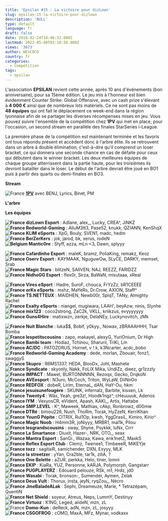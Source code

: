 ```yaml
---
title: 'Epsilan #15 : La victoire pour dizLown'
slug: epsilan-15-la-victoire-pour-dizlown
description: 'NULL'
type: default
language: fr
draft: false
date: 2018-02-24T18:46:32.000Z
lastmod: 2022-05-08T03:18:58.000Z
views: '3673'
author: WESCOCO
country: fr
categories:
  - Compétition
tags:
  - epsilan
---
```

L'association **EPSILAN** revient cette année, après 10 ans d'événements (bon anniversaire), pour sa 15ème édition. Le jeu mis à l'honneur est bien évidemment Counter Strike: Global Offensive, avec un cash prize s'élevant à **4 000 €** ainsi que de nombreux lots matériels. Ce ne sont pas moins de **48 équipes** qui ont fait le déplacement ce week-end dans la région lyonnaise afin de se partager les diverses récompenses mises en jeu. Vous pouvez suivre l'ensemble de la compétition chez **1PV** qui met en place, pour l'occasion, un second stream en parallèle des finales StarSeries i-League.

La première phase de la compétition est maintenant terminée et les favoris ont tous répondu présent et accèdent donc à l'arbre élite. Ils se retrouvent dans un arbre à double élimination, c'est-à-dire qu'il comprend un loser bracket, ce qui donnera une seconde chance en cas de défaite pour ceux qui débutent dans le winner bracket. Les deux meilleures équipes de chaque groupe atterrissent dans la partie haute, pour les troisièmes ils devront batailler dans le loser. Le début de l'arbre devrait être joué en BO1 puis à partir des quarts ou demi-finales en BO3\. 

**Stream** 

![France](/images/countries/fr.svg)⁠ [**1PV**](https://www.twitch.tv/1pvcs) avec BENJ, Lyrics, Binet, PM

**L'arbre**

**Les équipes**

**![France](/images/countries/fr.svg)⁠ dizLown Esport** : Adlane, alex\_, Lucky, CREA^, JiNKZ  
**![France](/images/countries/fr.svg)⁠ Redworld-Gaming** : AlluM3tt3, Pase52, knukk, QZIANN, KenShqX  
**![France](/images/countries/fr.svg)⁠ KLIM eSports** : XpG, Bouly, SVEN1, madc, hedm  
**![France](/images/countries/fr.svg)⁠ BerZerKers** : jok, jarod, bk, xerus, rodeN  
**![Belgium](/images/countries/be.svg)⁠ Mantic0re** : Styff, azza, mLn \<3, Dawn, splyyy

**![France](/images/countries/fr.svg)⁠ Cafardinho Esport** : maleK, bramz, PoliaKing, remakz, Keoz  
**![France](/images/countries/fr.svg)⁠ Oserv Esport** : KAYMAAK, NguguwOw, SLyCE, DARKY, memset, Srab  
**![France](/images/countries/fr.svg)⁠ Magic Stars** : blitzeN, SAIIVEN, NAJ, REEZZ, FARIDZZ  
**![France](/images/countries/fr.svg)⁠ NidhoGG Esport** : flex0r, Sirza, BaWaN, misutaaa, xReal

**![France](/images/countries/fr.svg)⁠ Vires eSport** : Hadre, SuroF, chouca, FrYzZz, bR1CEEEE  
**![France](/images/countries/fr.svg)⁠ orKs eSports** : mshz, MaYeRs, Dr.Crow, AXION, Staff^  
**![France](/images/countries/fr.svg)⁠ TS.NETTEUX** : MAIDHEN, Newb00r, SplqT, TANy, Almighty Rachel  
**![France](/images/countries/fr.svg)⁠ Exalty eSports** : niangel, mugiwara, LAAH', beyAzw, ninis, Slynhe  
**![France](/images/countries/fr.svg)⁠ mix123** : coco2strong, ZaC2k, VKLL, kriikzus, evyyyyyyy  
**![France](/images/countries/fr.svg)⁠ Guns4Hire** : matixwzn, zerkje, DelaNEy, Luckynovitch, zMk

**![France](/images/countries/fr.svg)⁠ Nuit Blanche** : luka$$, Bobif, y0kyy., Nowax, zBRAAAHHH, Tsar Bomba  
**![France](/images/countries/fr.svg)⁠ lespetitscousins** : zapo, makayel, alexyG, YuriOnium, Dr High  
**![France](/images/countries/fr.svg)⁠ Bambi team** : Hodiaz, Tchinou, Sharurii, TriKi, Lm  
**![France](/images/countries/fr.svg)⁠ AC/DC** : PATOZORUS, Hornet, v ! k, k3Ncarter, acdc\_bobo  
**![France](/images/countries/fr.svg)⁠ Redworld-Gaming Academy** : dede, morlan, Zbouair, fonz1, swaggyS  
**![France](/images/countries/fr.svg)⁠ 5kupro** : R6MS1337, HEDA, BlooDx, Johl, Mashete  
**![France](/images/countries/fr.svg)⁠ Syndicate** : skyonly, Nakk, FoLiX Mika, UndiZz, dieez, gr1zzzly  
**![France](/images/countries/fr.svg)⁠ IMPACT** : Mawel, BURTONNNNN, Rezoqx, Gecko, DrqkoN  
**![France](/images/countries/fr.svg)⁠ AVEesport** : N3uro, McCoch, Triton, WyLaW, DiiNnOo  
**![France](/images/countries/fr.svg)⁠ REDFOX** : dobeR, Lirim, EternaL, dAN, HaY-Ou, hkm  
**![France](/images/countries/fr.svg)⁠ jesuisunefougère** : SKUNK, infernalz, Barbite, kissen, Lk  
**![France](/images/countries/fr.svg)⁠ Twenty4** : Wãx, Yeah, gre3z!, Hoodk1ngz^, cHeuuuuk, Adenos  
**![France](/images/countries/fr.svg)⁠ IYM** : VexyosCR, eVident, Apash, KAKI\_, Artix, Hattabe  
**![France](/images/countries/fr.svg)⁠ SMP.LEVEL** : K^, Maweek, Mathias, cAkp, Ronbrowz, d00mie  
**![France](/images/countries/fr.svg)⁠ DTRé** : biniou226, Nush, ThoRm, Torak, HyZzeN, KerriKhan  
**![France](/images/countries/fr.svg)⁠ YounG Pépite** : CITRIX, Rul1Op, kwsh, YggDrasiL, Kimiro, Kirio^  
**![France](/images/countries/fr.svg)⁠ Magic Noob** : H4mm3R, joNiyyy, MRBR1, mal1k, Pilou  
**![France](/images/countries/fr.svg)⁠ lesgrandscousins** : sway, Shyne, Psykkk, luNx, Crrr  
**![France](/images/countries/fr.svg)⁠ La Smartance** : Diuxit, Hazer-, NRK, OTO\_, seax  
**![France](/images/countries/fr.svg)⁠ Mantra Esport** : SanGi., Wazaa, Kawa, enk1netZ, MaxkS  
**![France](/images/countries/fr.svg)⁠ Reflex Esport Club** : Clemz, Twenee1, TimbeeeR, MiKEYje  
**![France](/images/countries/fr.svg)⁠ tozz** : sagitaiR, samichender, DXN, Exyyy, MLK  
**![France](/images/countries/fr.svg)⁠ la streetzer** : yYan, Cra2ble, tar1k, ziliA, ?  
**![France](/images/countries/fr.svg)⁠ One Belette** : aZUR, perkka, Helo, tiner, lomni  
**![France](/images/countries/fr.svg)⁠ EKIP** : KiaRa, YUZ, Personne, kARJA, Polymorph, Gangstarr  
**![France](/images/countries/fr.svg)⁠ PUGPLAYERZ** : Edouard pelouze, RSk, m1, Hrdz, jd0  
**![France](/images/countries/fr.svg)⁠ Wasabi** : Torak, bronson-, Sumender, Aymen, Zelak  
**![France](/images/countries/fr.svg)⁠ Deus Vult** : Thorux, insta, jeyN, ryqZou\_, Nécro  
**![France](/images/countries/fr.svg)⁠ JmeBaladeALak** : Sephi, Dreameuze, Marie, \* Tetrazépam, QuentiN  
**![France](/images/countries/fr.svg)⁠ Net Shield** : soyeur, Atreus, Neps, LummY, Destinyy  
**![France](/images/countries/fr.svg)⁠ Virtuoz** : K1NG, Leged, aiideN, mzn, zL  
![France](/images/countries/fr.svg)⁠ **Domo-Kun** : deReck, adN, mzn, zL, josyyy  
**![France](/images/countries/fr.svg)⁠ CSGOFROG** : cOMO, MaxA, MFz, Mynar, vodkaxx
